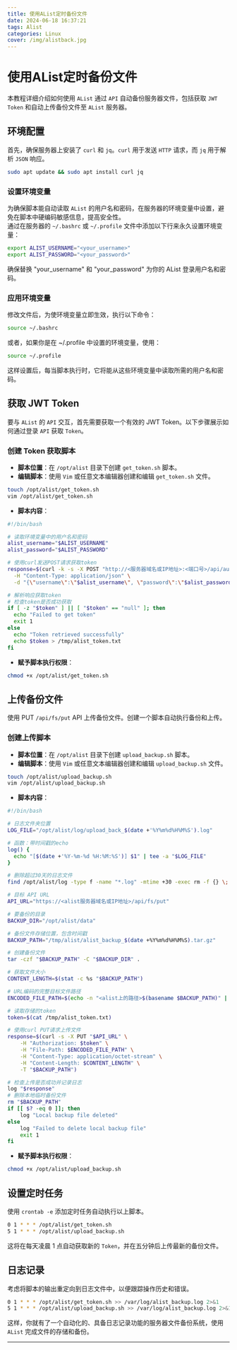 ```yaml
---
title: 使用AList定时备份文件
date: 2024-06-18 16:37:21
tags: Alist
categories: Linux
cover: /img/alistback.jpg
---
```

# 使用AList定时备份文件
本教程详细介绍如何使用 `AList` 通过 `API` 自动备份服务器文件，包括获取 `JWT Token` 和自动上传备份文件至 `AList` 服务器。
## 环境配置
首先，确保服务器上安装了 `curl` 和 `jq`。`curl` 用于发送 `HTTP` 请求，而 `jq` 用于解析 `JSON` 响应。
```bash
sudo apt update && sudo apt install curl jq
```

### 设置环境变量
为确保脚本能自动读取 `AList` 的用户名和密码，在服务器的环境变量中设置，避免在脚本中硬编码敏感信息，提高安全性。  
通过在服务器的 `~/.bashrc` 或 `~/.profile` 文件中添加以下行来永久设置环境变量：
```bash
export ALIST_USERNAME="<your_username>"
export ALIST_PASSWORD="<your_password>"
```
确保替换 "your_username" 和 "your_password" 为你的 AList 登录用户名和密码。
### 应用环境变量
修改文件后，为使环境变量立即生效，执行以下命令：
```bash
source ~/.bashrc
```
或者，如果你是在 ~/.profile 中设置的环境变量，使用：
```bash
source ~/.profile
```
这样设置后，每当脚本执行时，它将能从这些环境变量中读取所需的用户名和密码。


## 获取 JWT Token

要与 `AList` 的 `API` 交互，首先需要获取一个有效的 JWT Token。以下步骤展示如何通过登录 `API` 获取 `Token`。
### 创建 Token 获取脚本
- **脚本位置**：在 `/opt/alist` 目录下创建 `get_token.sh` 脚本。
- **编辑脚本**：使用 `Vim` 或任意文本编辑器创建和编辑 `get_token.sh` 文件。

```bash
touch /opt/alist/get_token.sh
vim /opt/alist/get_token.sh
```

- **脚本内容**：

```bash
#!/bin/bash

# 读取环境变量中的用户名和密码
alist_username="$ALIST_USERNAME"
alist_password="$ALIST_PASSWORD"

# 使用curl发送POST请求获取token
response=$(curl -k -s -X POST "http://<服务器域名或IP地址>:<端口号>/api/auth/login" \
  -H "Content-Type: application/json" \
  -d "{\"username\":\"$alist_username\", \"password\":\"$alist_password\"}")

# 解析响应获取token
# 检查token是否成功获取
if [ -z "$token" ] || [ "$token" == "null" ]; then
  echo "Failed to get token"
  exit 1
else
  echo "Token retrieved successfully"
  echo $token > /tmp/alist_token.txt
fi
```

- **赋予脚本执行权限**：

```bash
chmod +x /opt/alist/get_token.sh
```

## 上传备份文件

使用 PUT `/api/fs/put` API 上传备份文件。创建一个脚本自动执行备份和上传。

### 创建上传脚本

- **脚本位置**：在 `/opt/alist` 目录下创建 `upload_backup.sh` 脚本。
- **编辑脚本**：使用 `Vim` 或任意文本编辑器创建和编辑 `upload_backup.sh` 文件。

```bash
touch /opt/alist/upload_backup.sh
vim /opt/alist/upload_backup.sh
```

- **脚本内容**：

```bash
#!/bin/bash

# 日志文件夹位置
LOG_FILE="/opt/alist/log/upload_back_$(date +'%Y%m%d%H%M%S').log"

# 函数：带时间戳的echo
log() {
  echo "[$(date +'%Y-%m-%d %H:%M:%S')] $1" | tee -a "$LOG_FILE"
}

# 删除超过30天的日志文件
find /opt/alist/log -type f -name "*.log" -mtime +30 -exec rm -f {} \;

# 目标 API URL
API_URL="https://<alist服务器域名或IP地址>/api/fs/put"

# 要备份的目录
BACKUP_DIR="/opt/alist/data"

# 备份文件存储位置，包含时间戳
BACKUP_PATH="/tmp/alist/alist_backup_$(date +%Y%m%d%H%M%S).tar.gz"

# 创建备份文件
tar -czf "$BACKUP_PATH" -C "$BACKUP_DIR" .

# 获取文件大小
CONTENT_LENGTH=$(stat -c %s "$BACKUP_PATH")

# URL编码的完整目标文件路径
ENCODED_FILE_PATH=$(echo -n "<alist上的路径>$(basename $BACKUP_PATH)" | jq -sRr @uri)

# 读取存储的token
token=$(cat /tmp/alist_token.txt)

# 使用curl PUT请求上传文件
response=$(curl -s -X PUT "$API_URL" \
    -H "Authorization: $token" \
    -H "File-Path: $ENCODED_FILE_PATH" \
    -H "Content-Type: application/octet-stream" \
    -H "Content-Length: $CONTENT_LENGTH" \
    -T "$BACKUP_PATH")

# 检查上传是否成功并记录日志
log "$response"
# 删除本地临时备份文件
rm "$BACKUP_PATH"
if [[ $? -eq 0 ]]; then
    log "Local backup file deleted"
else
    log "Failed to delete local backup file"
    exit 1
fi
```

- **赋予脚本执行权限**：

```bash
chmod +x /opt/alist/upload_backup.sh
```

## 设置定时任务

使用 `crontab -e` 添加定时任务自动执行以上脚本。

```bash
0 1 * * * /opt/alist/get_token.sh
5 1 * * * /opt/alist/upload_backup.sh
```

这将在每天凌晨 1 点自动获取新的 `Token`，并在五分钟后上传最新的备份文件。

## 日志记录

考虑将脚本的输出重定向到日志文件中，以便跟踪操作历史和错误。

```bash
0 1 * * * /opt/alist/get_token.sh >> /var/log/alist_backup.log 2>&1
5 1 * * * /opt/alist/upload_backup.sh >> /var/log/alist_backup.log 2>&1
```

这样，你就有了一个自动化的、具备日志记录功能的服务器文件备份系统，使用 `AList` 完成文件的存储和备份。

---